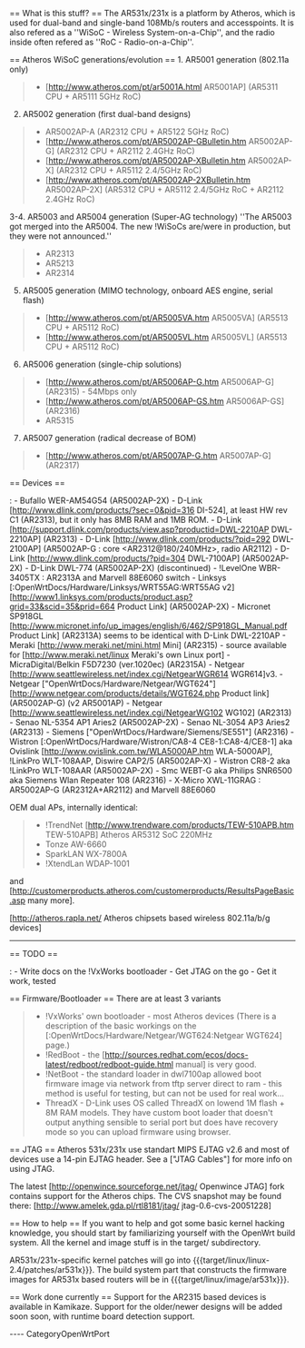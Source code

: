 == What is this stuff? == The AR531x/231x is a platform by Atheros,
which is used for dual-band and single-band 108Mb/s routers and
accesspoints. It is also refered as a ''WiSoC - Wireless
System-on-a-Chip'', and the radio inside often refered as ''RoC -
Radio-on-a-Chip''.

== Atheros WiSoC generations/evolution == 1. AR5001 generation (802.11a
only)

> -   \[<http://www.atheros.com/pt/ar5001A.html> AR5001AP\] (AR5311
>     CPU + AR5111 5GHz RoC)

2.  AR5002 generation (first dual-band designs)

> -   AR5002AP-A (AR2312 CPU + AR5122 5GHz RoC)
> -   \[<http://www.atheros.com/pt/AR5002AP-GBulletin.htm> AR5002AP-G\]
>     (AR2312 CPU + AR2112 2.4GHz RoC)
> -   \[<http://www.atheros.com/pt/AR5002AP-XBulletin.htm> AR5002AP-X\]
>     (AR2312 CPU + AR5112 2.4/5GHz RoC)
> -   \[<http://www.atheros.com/pt/AR5002AP-2XBulletin.htm>
>     AR5002AP-2X\] (AR5312 CPU + AR5112 2.4/5GHz RoC + AR2112 2.4GHz
>     RoC)

3-4. AR5003 and AR5004 generation (Super-AG technology) ''The AR5003 got
merged into the AR5004. The new !WiSoCs are/were in production, but they
were not announced.''

> -   AR2313
> -   AR5213
> -   AR2314

5.  AR5005 generation (MIMO technology, onboard AES engine, serial
    flash)

> -   \[<http://www.atheros.com/pt/AR5005VA.htm> AR5005VA\] (AR5513
>     CPU + AR5112 RoC)
> -   \[<http://www.atheros.com/pt/AR5005VL.htm> AR5005VL\] (AR5513
>     CPU + AR5112 RoC)

6.  AR5006 generation (single-chip solutions)

> -   \[<http://www.atheros.com/pt/AR5006AP-G.htm> AR5006AP-G\]
>     (AR2315) - 54Mbps only
> -   \[<http://www.atheros.com/pt/AR5006AP-GS.htm> AR5006AP-GS\]
>     (AR2316)
> -   AR5315

7.  AR5007 generation (radical decrease of BOM)

> -   \[<http://www.atheros.com/pt/AR5007AP-G.htm> AR5007AP-G\] (AR2317)

== Devices ==

:   -   Bufallo WER-AM54G54 (AR5002AP-2X)
    -   D-Link \[<http://www.dlink.com/products/?sec=0&pid=316>
        DI-524\], at least HW rev C1 (AR2313), but it only has 8MB RAM
        and 1MB ROM.
    -   D-Link
        \[<http://support.dlink.com/products/view.asp?productid=DWL-2210AP>
        DWL-2210AP\] (AR2313)
    -   D-Link \[<http://www.dlink.com/products/?pid=292> DWL-2100AP\]
        (AR5002AP-G : core <AR2312@180/240MHz>, radio AR2112)
    -   D-Link \[<http://www.dlink.com/products/?pid=304> DWL-7100AP\]
        (AR5002AP-2X)
    -   D-Link DWL-774 (AR5002AP-2X) (discontinued)
    -   !LevelOne WBR-3405TX : AR2313A and Marvell 88E6060 switch
    -   Linksys \[:OpenWrtDocs/Hardware/Linksys/WRT55AG:WRT55AG v2\]
        \[<http://www1.linksys.com/products/product.asp?grid=33&scid=35&prid=664>
        Product Link\] (AR5002AP-2X)
    -   Micronet SP918GL
        \[<http://www.micronet.info/up_images/english/6/462/SP918GL_Manual.pdf>
        Product Link\] (AR2313A) seems to be identical with D-Link
        DWL-2210AP
    -   Meraki \[<http://www.meraki.net/mini.html> Mini\] (AR2315) -
        source available for \[<http://www.meraki.net/linux> Meraki's
        own Linux port\]
    -   MicraDigital/Belkin F5D7230 (ver.1020ec) (AR2315A)
    -   Netgear
        \[<http://www.seattlewireless.net/index.cgi/NetgearWGR614>
        WGR614\]v3.
    -   Netgear \["OpenWrtDocs/Hardware/Netgear/WGT624"\]
        \[<http://www.netgear.com/products/details/WGT624.php> Product
        link\] (AR5002AP-G) (v2 AR5001AP)
    -   Netgear
        \[<http://www.seattlewireless.net/index.cgi/NetgearWG102>
        WG102\] (AR2313)
    -   Senao NL-5354 AP1 Aries2 (AR5002AP-2X)
    -   Senao NL-3054 AP3 Aries2 (AR2313)
    -   Siemens \["OpenWrtDocs/Hardware/Siemens/SE551"\] (AR2316)
    -   Wistron \[:OpenWrtDocs/Hardware/Wistron/CA8-4
        CE8-1:CA8-4/CE8-1\] aka Ovislink
        \[<http://www.ovislink.com.tw/WLA5000AP.htm> WLA-5000AP\],
        !LinkPro WLT-108AAP, Diswire CAP2/5 (AR5002AP-X)
    -   Wistron CR8-2 aka !LinkPro WLT-108AAR (AR5002AP-2X)
    -   Smc WEBT-G aka Philips SNR6500 aka Siemens Wlan Repeater 108
        (AR2316)
    -   X-Micro XWL-11GRAG : AR5002AP-G (AR2312A+AR2112) and Marvell
        88E6060

OEM dual APs, internally identical:

> -   !TrendNet \[<http://www.trendware.com/products/TEW-510APB.htm>
>     TEW-510APB\] Atheros AR5312 SoC 220MHz
> -   Tonze AW-6660
> -   SparkLAN WX-7800A
> -   !XtendLan WDAP-1001

and
\[<http://customerproducts.atheros.com/customerproducts/ResultsPageBasic.asp>
many more\].

\[<http://atheros.rapla.net/> Atheros chipsets based wireless
802.11a/b/g devices\]

------------------------------------------------------------------------

== TODO ==

:   -   Write docs on the !VxWorks bootloader
    -   Get JTAG on the go
    -   Get it work, tested

== Firmware/Bootloader == There are at least 3 variants

> -   !VxWorks' own bootloader - most Atheros devices (There is a
>     description of the basic workings on the
>     \[:OpenWrtDocs/Hardware/Netgear/WGT624:Netgear WGT624\] page.)
> -   !RedBoot - the
>     \[<http://sources.redhat.com/ecos/docs-latest/redboot/redboot-guide.html>
>     manual\] is very good.
> -   !NetBoot - the standard loader in dwl7100ap allowed boot firmware
>     image via network from tftp server direct to ram - this method is
>     useful for testing, but can not be used for real work...
> -   ThreadX - D-Link uses OS called ThreadX on lowend 1M flash + 8M
>     RAM models. They have custom boot loader that doesn't output
>     anything sensible to serial port but does have recovery mode so
>     you can upload firmware using browser.

== JTAG == Atheros 531x/231x use standart MIPS EJTAG v2.6 and most of
devices use a 14-pin EJTAG header. See a \["JTAG Cables"\] for more info
on using JTAG.

The latest \[<http://openwince.sourceforge.net/jtag/> Openwince JTAG\]
fork contains support for the Atheros chips. The CVS snapshot may be
found there: \[<http://www.amelek.gda.pl/rtl8181/jtag/>
jtag-0.6-cvs-20051228\]

== How to help == If you want to help and got some basic kernel hacking
knowledge, you should start by familiarizing yourself with the OpenWrt
build system. All the kernel and image stuff is in the target/
subdirectory.

AR531x/231x-specific kernel patches will go into
{{{target/linux/linux-2.4/patches/ar531x}}}. The build system part that
constructs the firmware images for AR531x based routers will be in
{{{target/linux/image/ar531x}}}.

== Work done currently == Support for the AR2315 based devices is
available in Kamikaze. Support for the older/newer designs will be added
soon soon, with runtime board detection support.

---- CategoryOpenWrtPort
